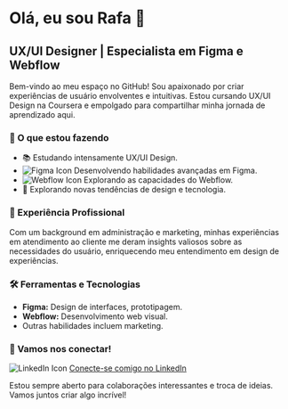 # Olá, eu sou Rafa 👋

## UX/UI Designer | Especialista em Figma e Webflow

Bem-vindo ao meu espaço no GitHub! Sou apaixonado por criar experiências de usuário envolventes e intuitivas. Estou cursando UX/UI Design na Coursera e empolgado para compartilhar minha jornada de aprendizado aqui.

### 🌱 O que estou fazendo
- 📚 Estudando intensamente UX/UI Design.
- ![Figma Icon](https://img.shields.io/badge/Figma-F24E1E?style=for-the-badge&logo=Figma&logoColor=white) Desenvolvendo habilidades avançadas em Figma.
- ![Webflow Icon](https://img.shields.io/badge/Webflow-4353FF?style=for-the-badge&logo=Webflow&logoColor=white) Explorando as capacidades do Webflow.
- 👀 Explorando novas tendências de design e tecnologia.

### 💼 Experiência Profissional
Com um background em administração e marketing, minhas experiências em atendimento ao cliente me deram insights valiosos sobre as necessidades do usuário, enriquecendo meu entendimento em design de experiências.

### 🛠️ Ferramentas e Tecnologias
- **Figma:** Design de interfaces, prototipagem.
- **Webflow:** Desenvolvimento web visual.
- Outras habilidades incluem marketing.

### 🤝 Vamos nos conectar!
![LinkedIn Icon](https://img.shields.io/badge/LinkedIn-0077B5?style=for-the-badge&logo=linkedin&logoColor=white) [Conecte-se comigo no LinkedIn](https://www.linkedin.com/in/rafael-silva-961086220)

Estou sempre aberto para colaborações interessantes e troca de ideias. Vamos juntos criar algo incrível!